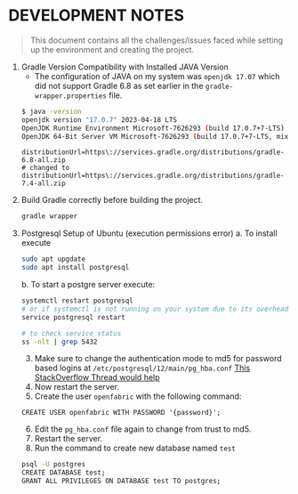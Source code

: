 # DEVELOPMENT NOTES
> This document contains all the challenges/issues faced while setting up the environment and creating the project.

1. Gradle Version Compatibility with Installed JAVA Version
    + The configuration of JAVA on my system was `openjdk 17.07` which did not support Gradle 6.8 as set earlier in the `gradle-wrapper.properties` file.
    ```sh
    $ java -version
    openjdk version "17.0.7" 2023-04-18 LTS
    OpenJDK Runtime Environment Microsoft-7626293 (build 17.0.7+7-LTS)
    OpenJDK 64-Bit Server VM Microsoft-7626293 (build 17.0.7+7-LTS, mixed mode, sharing)
    ```
    ```properties
    distributionUrl=https\://services.gradle.org/distributions/gradle-6.8-all.zip
    # changed to
    distributionUrl=https\://services.gradle.org/distributions/gradle-7.4-all.zip
    ```
2. Build Gradle correctly before building the project.
    ```sh
    gradle wrapper
    ```
3. Postgresql Setup of Ubuntu (execution permissions error)
    a. To install execute
    ```sh
    sudo apt upgdate
    sudo apt install postgresql
    ```
    b. To start a postgre server execute:
    ```sh
    systemctl restart postgresql
    # or if systemctl is not running on your system due to its overhead then write
    service postgresql restart

    # to check service status
    ss -nlt | grep 5432
    ```
    3. Make sure to change the authentication mode to md5 for password based logins at `/etc/postgresql/12/main/pg_hba.conf`
    [This StackOverflow Thread would help](https://stackoverflow.com/questions/18664074/getting-error-peer-authentication-failed-for-user-postgres-when-trying-to-ge)
    4. Now restart the server.
    5. Create the user `openfabric` with the following command:
    ```postgre
    CREATE USER openfabric WITH PASSWORD '{password}';
    ```
    6. Edit the `pg_hba.conf` file again to change from trust to md5.
    7. Restart the server.
    8. Run the command to create new database named `test`
    ```sh
    psql -U postgres
    CREATE DATABASE test;
    GRANT ALL PRIVILEGES ON DATABASE test TO postgres;
    ```
